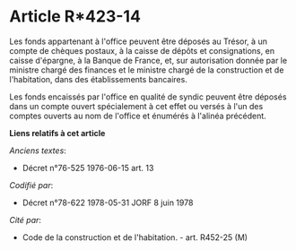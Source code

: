 # Article R*423-14

Les fonds appartenant à l'office peuvent être déposés au Trésor, à un compte de chèques postaux, à la caisse de dépôts et
consignations, en caisse d'épargne, à la Banque de France, et, sur autorisation donnée par le ministre chargé des finances et
le ministre chargé de la construction et de l'habitation, dans des établissements bancaires.

Les fonds encaissés par l'office en qualité de syndic peuvent être déposés dans un compte ouvert spécialement à cet effet ou
versés à l'un des comptes ouverts au nom de l'office et énumérés à l'alinéa précédent.

**Liens relatifs à cet article**

_Anciens textes_:

  - Décret n°76-525 1976-06-15 art. 13

_Codifié par_:

  - Décret n°78-622 1978-05-31 JORF 8 juin 1978

_Cité par_:

  - Code de la construction et de l'habitation. - art. R452-25 (M)
